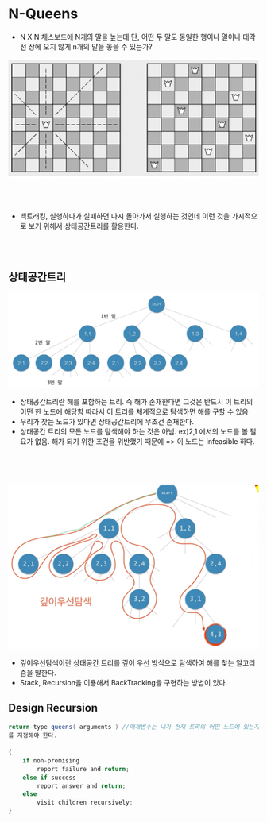 # N-Queens

* N X N 체스보드에 N개의 말을 높는데 단, 어떤 두 말도 동일한 행이나 열이나 대각선 상에 오지 않게 n개의 말을 놓을 수 있는가?

![01](https://github.com/MinsoftK/TIL/blob/master/Algorithm/image/2-n_queens_01.png?raw=true)


<br>
<br>

* 백트래킹, 실행하다가 실패하면 다시 돌아가서 실행하는 것인데 이런 것을 가시적으로 보기 위해서 상태공간트리를 활용한다.   

<br><br>

## 상태공간트리 
![02](https://github.com/MinsoftK/TIL/blob/master/Algorithm/image/2-n_queens_02.png?raw=true)

* 상태공간트리란 해를 포함하는 트리.
즉 해가 존재한다면 그것은 반드시 이 트리의 어떤 한 노드에 해당함
따라서 이 트리를 체계적으로 탐색하면 해를 구할 수 있음
* 우리가 찾는 노드가 있다면 상태공간트리에 무조건 존재한다.
* 상태공간 트리의 모든 노드를 탐색해야 하는 것은 아님. ex)2,1 에서의 노드를 볼 필요가 없음. 해가 되기 위한 조건을 위반했기 때문에
=> 이 노드는 infeasible 하다.

<br><br><br>

![02](https://github.com/MinsoftK/TIL/blob/master/Algorithm/image/2-n_queens_03.png?raw=true)

* 깊이우선탐색이란 상태공간 트리를 깊이 우선 방식으로 탐색하여 해를 찾는 알고리즘을 말한다.
* Stack, Recursion을 이용해서 BackTracking을 구현하는 방법이 있다. 



## Design Recursion  

```java
return-type queens( arguments ) //매개변수는 내가 현재 트리의 어떤 노드에 있는지
를 지정해야 한다.

{
    if non-promising
        report failure and return;
    else if success
        report answer and return;
    else
        visit children recursively;
}
```
